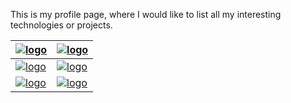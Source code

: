 This is my profile page, where I would like to list all my interesting technologies or projects.


[![logo](https://upload.wikimedia.org/wikipedia/commons/thumb/3/39/Kubernetes_logo_without_workmark.svg/200px-Kubernetes_logo_without_workmark.svg.png)](https://github.com/amitkarpe/kubernetes_exam) | [![logo](https://upload.wikimedia.org/wikipedia/commons/thumb/3/3a/OpenShift-LogoType.svg/225px-OpenShift-LogoType.svg.png )](https://github.com/amitkarpe/openshift)
---|---
[![logo](https://upload.wikimedia.org/wikipedia/commons/thumb/2/24/Ansible_logo.svg/200px-Ansible_logo.svg.png)](https://github.com/amitkarpe/ansible)| [![logo](https://icon-library.net/images/knowledge-base-icon/knowledge-base-icon-3.jpg)](https://github.com/amitkarpe/kb)
[![logo](https://github.githubassets.com/images/modules/logos_page/Octocat.png)](https://gitlab.com/amitkarpe) | [![logo](https://about.gitlab.com/images/press/logo/png/gitlab-logo-gray-stacked-rgb.png)](https://gitlab.com/amitkarpe)


